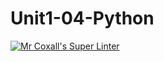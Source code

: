# Unit1-04-Python
[![Mr Coxall's Super Linter](https://github.com/ICS3U-Programming-Spencer-S/Unit1-04-Python/workflows/Mr%20Coxall's%20Super%20Linter/badge.svg)](https://github.com/ICS3U-Programming-Spencer-S/Unit1-04-Python/actions/)
